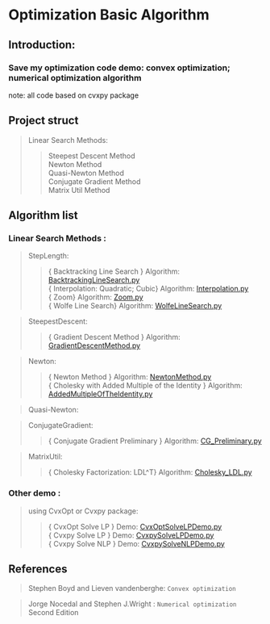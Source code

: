 # Optimization Basic Algorithm
## Introduction: 
### Save my optimization code demo: convex optimization; numerical optimization algorithm<br>

note: all code based on cvxpy package

## Project struct
> Linear Search Methods: 
>> Steepest Descent Method <br>
>> Newton Method<br> 
>> Quasi-Newton Method<br> 
>> Conjugate Gradient Method<br> 
>> Matrix Util Method<br> 

## Algorithm list
### Linear Search Methods :
> StepLength:
>> { Backtracking Line Search } Algorithm: [BacktrackingLineSearch.py](https://github.com/YEN-GitHub/Optimization_BasicAlgorithm/tree/master/LinearSearchMethods/StepSize/BacktrackingLineSearch.py) <br>
>> { Interpolation: Quadratic; Cubic} Algorithm: [Interpolation.py](https://github.com/YEN-GitHub/Optimization_BasicAlgorithm/tree/master/LinearSearchMethods/StepSize/Interpolation.py) <br>
>> { Zoom} Algorithm: [Zoom.py](https://github.com/YEN-GitHub/Optimization_BasicAlgorithm/tree/master/LinearSearchMethods/StepSize/Zoom.py) <br>
>> { Wolfe Line Search} Algorithm: [WolfeLineSearch.py](https://github.com/YEN-GitHub/Optimization_BasicAlgorithm/tree/master/LinearSearchMethods/StepSize/WolfeLineSearch.py) <br>

> SteepestDescent:
>> { Gradient Descent Method  } Algorithm: [GradientDescentMethod.py](https://github.com/YEN-GitHub/Optimization_BasicAlgorithm/tree/master/LinearSearchMethods/SteepestDescent/GradientDescentMethod.py) <br>

> Newton:
>> { Newton Method  } Algorithm: [NewtonMethod.py](https://github.com/YEN-GitHub/Optimization_BasicAlgorithm/tree/master/LinearSearchMethods/Newton/NewtonMethod.py) <br>
>> { Cholesky with Added Multiple of the Identity  } Algorithm: [AddedMultipleOfTheIdentity.py](https://github.com/YEN-GitHub/Optimization_BasicAlgorithm/tree/master/LinearSearchMethods/Newton/AddedMultipleOfTheIdentity.py) <br>

> Quasi-Newton:

> ConjugateGradient:
>> { Conjugate Gradient Preliminary  } Algorithm: [CG_Preliminary.py](https://github.com/YEN-GitHub/Optimization_BasicAlgorithm/tree/master/LinearSearchMethods/ConjugateGradient/CG_Preliminary.py) <br>

> MatrixUtil:
>> { Cholesky Factorization: LDL^T} Algorithm: [Cholesky_LDL.py](https://github.com/YEN-GitHub/Optimization_BasicAlgorithm/tree/master/LinearSearchMethods/MatrixUtil/Cholesky_LDL.py) <br>

### Other demo :
> using CvxOpt or Cvxpy package:
>> { CvxOpt Solve LP } Demo: [CvxOptSolveLPDemo.py](https://github.com/YEN-GitHub/Optimization_BasicAlgorithm/tree/master/other/CvxOptSolveLPDemo.py) <br>
>> { Cvxpy Solve LP } Demo: [CvxpySolveLPDemo.py](https://github.com/YEN-GitHub/Optimization_BasicAlgorithm/tree/master/other/CvxpySolveLPDemo.py) <br>
>> { Cvxpy Solve NLP } Demo: [CvxpySolveNLPDemo.py](https://github.com/YEN-GitHub/Optimization_BasicAlgorithm/tree/master/other/CvxpySolveNLPDemo.py) <br>

## References
> Stephen Boyd and Lieven vandenberghe: `Convex optimization` <br>

> Jorge Nocedal and Stephen J.Wright : `Numerical optimization`  Second Edition
